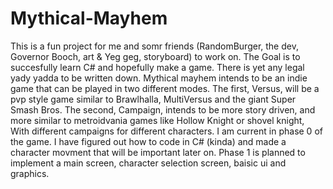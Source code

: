 # Mythical-Mayhem
This is a fun project for me and somr friends (RandomBurger, the dev, Governor Booch, art & Yeg geg, storyboard) to work on.
The Goal is to succesfully learn C# and hopefully make a game.
There is yet any legal yady yadda to be written down.
Mythical mayhem intends to be an indie game that can be played in two different modes.
The first, Versus, will be a pvp style game similar to Brawlhalla, MultiVersus and the giant Super Smash Bros.
The second, Campaign, intends to be more story driven, and more similar to metroidvania games like Hollow Knight or shovel knight, With different campaigns for different characters.
I am current  in phase 0 of the game.
I have figured out how to code in C# (kinda) and made a character movment that will be important later on.
Phase 1 is planned to implement a main screen, character selection screen, baisic ui and graphics.
